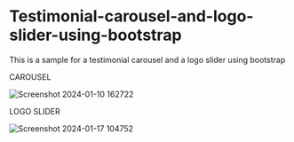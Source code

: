 # Testimonial-carousel-and-logo-slider-using-bootstrap
This is a sample for a testimonial carousel and a logo slider using bootstrap  

CAROUSEL

![Screenshot 2024-01-10 162722](https://github.com/snagarajan30/Testimonial-carousel-and-logo-slider-using-bootstrap/assets/136422593/54560643-509b-47d2-918a-7bda074d075c)


LOGO SLIDER

![Screenshot 2024-01-17 104752](https://github.com/snagarajan30/Testimonial-carousel-and-logo-slider-using-bootstrap/assets/136422593/f187d0ba-39f0-4b31-8b0e-c19a4eda8f66)
